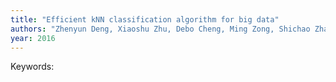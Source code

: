 ```yaml
---
title: "Efficient kNN classification algorithm for big data"
authors: "Zhenyun Deng, Xiaoshu Zhu, Debo Cheng, Ming Zong, Shichao Zhang"
year: 2016
---
```


Keywords: 
